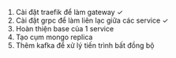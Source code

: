 1. Cài đặt traefik để làm gateway ✓
2. Cài đặt grpc để làm liên lạc giữa các service ✓
3. Hoàn thiện base của 1 service
4. Tạo cụm mongo replica
5. Thêm kafka để xử lý tiến trình bất đồng bộ
